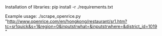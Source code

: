 Installation of libraries:
    pip install -r ./requirements.txt


Example usage:
    ./scrape_openrice.py "http://www.openrice.com/en/hongkong/restaurant/sr1.htm?tc=sr1quick&s=1&region=0&inputstrwhat=&inputstrwhere=&district_id=1019"

